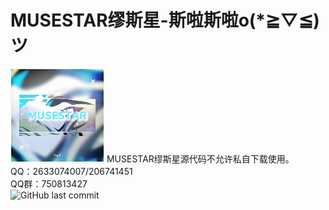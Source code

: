 ﻿# MUSESTAR缪斯星-斯啦斯啦o(*≧▽≦)ツ
<img src="./files/thumbnail.jpg" style="image-rendering: pixelated;width:150px">
MUSESTAR缪斯星源代码不允许私自下载使用。<br>
QQ：2633074007/206741451<br>
QQ群：750813427<br>
<img alt="GitHub last commit" src="https://img.shields.io/github/last-commit/MUSESTARInsider/MUSESTARInsider.github.io">
